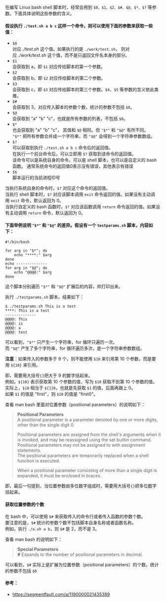 
在编写 Linux bash shell 脚本时，经常会用到 `$0、$1、$2、$#、$@、$*、$?` 等参数。下面具体说明这些参数的含义。

#### 假设执行 `./test.sh a b c` 这样一个命令，则可以使用下面的参数来获取一些值：

- `$0`  
    对应 _./test.sh_ 这个值。如果执行的是 `./work/test.sh`， 则对应 _./work/test.sh_ 这个值，而不是只返回文件名本身的部分。
- `$1`  
    会获取到 a，即 `$1` 对应传给脚本的第一个参数。
- `$2`  
    会获取到 b，即 `$2` 对应传给脚本的第二个参数。
- `$3`  
    会获取到 c，即 `$3` 对应传给脚本的第三个参数。`$4`、`$5` 等参数的含义依此类推。
- `$#`  
    会获取到 3，对应传入脚本的参数个数，统计的参数不包括 `$0`。
- `$@`  
    会获取到 "a" "b" "c"，也就是所有参数的列表，不包括 `$0`。
- `$*`  
    也会获取到 "a" "b" "c"， 其值和 `$@` 相同。但 `"$*"` 和 `"$@"` 有所不同。  
    `"$*"` 把所有参数合并成一个字符串，而 `"$@"` 会得到一个字符串参数数组。
- `$?`  
    可以获取到执行 `./test.sh a b c` 命令后的返回值。  
    在执行一个前台命令后，可以立即用 `$?` 获取到该命令的返回值。  
    该命令可以是系统自身的命令，可以是 shell 脚本，也可以是自定义的 bash 函数。
    通常系统命令的返回值0表示没有错误，其他表示有错误
- `$$`  
    脚本运行的当前进程ID号

当执行系统自身的命令时，`$?` 对应这个命令的返回值。  
当执行 shell 脚本时，`$?` 对应该脚本调用 `exit` 命令返回的值。如果没有主动调用 `exit` 命令，默认返回为 0。  
当执行自定义的 bash 函数时，`$?` 对应该函数调用 `return` 命令返回的值。如果没有主动调用 `return` 命令，默认返回为 0。


#### 下面举例说明 `"$*"` 和 `"$@"` 的差异。假设有一个 `testparams.sh` 脚本，内容如下：

```
#!/bin/bash

for arg in "$*"; do
    echo "****:" $arg
done
echo --------------
for arg in "$@"; do
    echo "@@@@:" $arg
done

```

这个脚本分别遍历 `"$*"` 和 `"$@"` 扩展后的内容，并打印出来。

执行 `./testparams.sh` 脚本，结果如下：

```
$ ./testparams.sh This is a test
****: This is a test
--------------
@@@@: This
@@@@: is
@@@@: a
@@@@: test
```

可以看到，`"$*"` 只产生一个字符串，for 循环只遍历一次。  
而 `"$@"` 产生了多个字符串，for 循环遍历多次，是一个字符串参数数组。

**注意**：如果传入的参数多于 9 个，则不能使用 `$10` 来引用第 10 个参数，而是要用 `${10}` 来引用。

即，需要用大括号`{}`把大于 9 的数字括起来。  
例如，`${10}` 表示获取第 10 个参数的值，写为 `$10` 获取不到第 10 个参数的值。  
实际上，`$10` 相当于 `${1}0`，也就是先获取 `$1` 的值，后面再跟上 0。  
如果 `$1` 的值是 "first"，则 `$10` 的值是 "first0"。

查看 man bash 里面对位置参数（positional parameters）的说明如下：

> **Positional Parameters**  
> A positional parameter is a parameter denoted by one or more digits, other than the single digit 0.
> 
> Positional parameters are assigned from the shell's arguments when it is invoked, and may be reassigned using the set builtin command.  
> Positional parameters may not be assigned to with assignment statements.  
> The positional parameters are temporarily replaced when a shell function is executed.
> 
> When a positional parameter consisting of more than a single digit is expanded, it must be enclosed in braces.

即，最后一句提到，当位置参数由多位数字组成时，需要用大括号`{}`把多位数字括起来。



#### 获取位置参数的个数

在 bash 中，可以使用 `$#` 来获取传入的命令行或者传入函数的参数个数。  
要注意的是，`$#` 统计的参数个数不包括脚本自身名称或者函数名称。  
例如，执行 `./a.sh a b`，则 `$#` 是 2，而不是 3。

查看 man bash 的说明如下：

> **Special Parameters**  
> **#** Expands to the number of positional parameters in decimal.

可以看到，`$#` 实际上是扩展为位置参数（positional parameters）的个数，统计的参数不包括 `$0`


#### 参考：
- https://segmentfault.com/a/1190000021435389